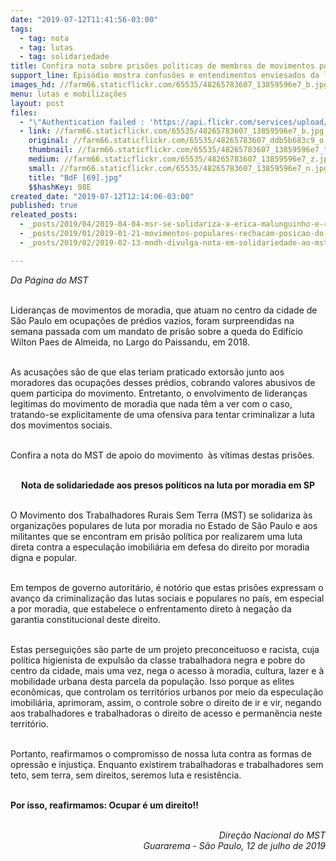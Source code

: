 ```yaml
---
date: "2019-07-12T11:41:56-03:00"
tags:
  - tag: nota
  - tag: lutas
  - tag: solidariedade
title: Confira nota sobre prisões politicas de membros de movimentos por moradia
support_line: Episódio mostra confusões e entendimentos enviesados da lei e da justiça contra movimentos sociais
images_hd: //farm66.staticflickr.com/65535/48265783607_13859596e7_b.jpg
menu: lutas e mobilizações
layout: post
files:
  - "\"Authentication failed : 'https://api.flickr.com/services/upload/' - Filetype was not recognised\""
  - link: //farm66.staticflickr.com/65535/48265783607_13859596e7_b.jpg
    original: //farm66.staticflickr.com/65535/48265783607_ddb5b683c9_o.jpg
    thumbnail: //farm66.staticflickr.com/65535/48265783607_13859596e7_t.jpg
    medium: //farm66.staticflickr.com/65535/48265783607_13859596e7_z.jpg
    small: //farm66.staticflickr.com/65535/48265783607_13859596e7_n.jpg
    title: "BdF [69].jpg"
    $$hashKey: 08E
created_date: "2019-07-12T12:14:06-03:00"
published: true
releated_posts:
  - _posts/2019/04/2019-04-04-msr-se-solidariza-a-erica-malunguinho-e-repudia-fala-transfobica-de-deputado-do-psl.md
  - _posts/2019/01/2019-01-21-movimentos-populares-rechacam-posicao-do-brasil-sobre-a-venezuela.md
  - _posts/2019/02/2019-02-13-mndh-divulga-nota-em-solidariedade-ao-mst.md

---
```

<p><em>Da P&aacute;gina do MST</em><br />
&nbsp;</p>

<p>Lideran&ccedil;as de movimentos de moradia, que atuam no centro da cidade de S&atilde;o Paulo em ocupa&ccedil;&otilde;es de pr&eacute;dios vazios, foram surpreendidas na semana passada com um mandato de pris&atilde;o sobre a queda do Edif&iacute;cio Wilton Paes de Almeida, no Largo do Paissandu, em 2018.</p>

<p><br />
As acusa&ccedil;&otilde;es s&atilde;o de que elas teriam praticado extors&atilde;o junto aos moradores das ocupa&ccedil;&otilde;es desses pr&eacute;dios, cobrando valores abusivos de quem participa do movimento.&nbsp;Entretanto, o&nbsp;envolvimento de lideran&ccedil;as legitimas do movimento de moradia que nada t&ecirc;m a ver com o caso, tratando-se explicitamente de uma ofensiva para tentar criminalizar a luta dos movimentos sociais.</p>

<p><br />
Confira a nota do MST de apoio do movimento&nbsp; &agrave;s v&iacute;timas destas pris&otilde;es.<br />
&nbsp;</p>

<p style="text-align: center;"><strong>Nota de solidariedade aos presos pol&iacute;ticos na luta por moradia em SP</strong><br />
&nbsp;</p>

<p>O Movimento dos Trabalhadores Rurais Sem Terra (MST) se solidariza &agrave;s organiza&ccedil;&otilde;es populares de luta por moradia no Estado de S&atilde;o Paulo e aos militantes que se encontram em pris&atilde;o pol&iacute;tica por realizarem uma luta direta contra a especula&ccedil;&atilde;o imobili&aacute;ria em defesa do direito por moradia digna e popular.&nbsp;</p>

<p><br />
Em tempos de governo autorit&aacute;rio, &eacute; not&oacute;rio que estas pris&otilde;es expressam o avan&ccedil;o da criminaliza&ccedil;&atilde;o das lutas sociais e populares no pa&iacute;s, em especial a por moradia, que estabelece o enfrentamento direto &agrave; nega&ccedil;&atilde;o da garantia constitucional deste direito.&nbsp;</p>

<p><br />
Estas persegui&ccedil;&otilde;es s&atilde;o parte de um projeto preconceituoso e racista, cuja pol&iacute;tica higienista de expuls&atilde;o da classe trabalhadora negra e pobre do centro da cidade, mais uma vez, nega o acesso &agrave; moradia, cultura, lazer e &agrave; mobilidade urbana desta parcela da popula&ccedil;&atilde;o. Isso porque as elites econ&ocirc;micas, que controlam os territ&oacute;rios urbanos por meio da especula&ccedil;&atilde;o imobili&aacute;ria, aprimoram, assim, o controle sobre o direito de ir e vir, negando aos trabalhadores e trabalhadoras o direito de acesso e perman&ecirc;ncia neste territ&oacute;rio.&nbsp;&nbsp;</p>

<p><br />
Portanto, reafirmamos o compromisso de nossa luta contra as formas de opress&atilde;o e injusti&ccedil;a. Enquanto existirem trabalhadoras e trabalhadores sem teto, sem terra, sem direitos, seremos luta e resist&ecirc;ncia.</p>

<p><br />
<strong>Por isso, reafirmamos: Ocupar &eacute; um direito!!&nbsp;</strong></p>

<p style="text-align: right;"><br />
<em>Dire&ccedil;&atilde;o Nacional do MST<br />
Guararema - S&atilde;o Paulo, 12 de julho de 2019</em></p>

<p style="text-align: center;">&nbsp;</p>
